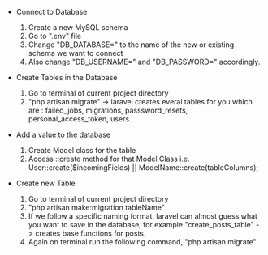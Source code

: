 
- Connect to Database
  1. Create a new MySQL schema
  2. Go to ".env" file
  3. Change "DB_DATABASE=" to the name of the new or existing schema we want to connect
  4. Also change "DB_USERNAME=" and "DB_PASSWORD=" accordingly.

- Create Tables in the Database
  1. Go to terminal of current project directory
  2. "php artisan migrate" -> laravel creates everal tables for you which are : failed_jobs, migrations, passsword_resets, personal_access_token, users.

- Add a value to the database
  1. Create Model class for the table
  2. Access ::create method for that Model Class
  i.e. User::create($incomingFields) || ModelName::create(tableColumns);

- Create new Table 
  1. Go to terminal of current project directory
  2. "php artisan make:migration tableName"
  3. If we follow a specific naming format, laravel can almost guess what you want to save in the database, for example "create_posts_table" -> creates base functions for posts.
  4. Again on terminal run the following command, "php artisan migrate"
